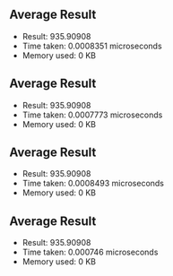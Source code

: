 
## Average Result
- Result: 935.90908
- Time taken: 0.0008351 microseconds
- Memory used: 0 KB


## Average Result
- Result: 935.90908
- Time taken: 0.0007773 microseconds
- Memory used: 0 KB


## Average Result
- Result: 935.90908
- Time taken: 0.0008493 microseconds
- Memory used: 0 KB


## Average Result
- Result: 935.90908
- Time taken: 0.000746 microseconds
- Memory used: 0 KB

